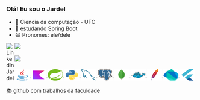 ### Olá! Eu sou o Jardel <!--<img src="https://media.giphy.com/media/hvRJCLFzcasrR4ia7z/giphy.gif" style="width:5px">-->


- 🔭 Ciencia da computação - UFC 
- 🌱 estudando Spring Boot
- 😄 Pronomes: ele/dele

<!--<a target="_blank" href="https://discord.gg/XTW52Kt">
  <img align="left" alt="Abhishek's Discord" width="22px" src="https://raw.githubusercontent.com/peterthehan/peterthehan/master/assets/discord.svg" />
</a>-->
<a target="_blank" href="https://www.linkedin.com/in/jardelchags/">
  <img align="left" alt="Linkedin Jardel" width="22px" src="https://raw.githubusercontent.com/peterthehan/peterthehan/master/assets/linkedin.svg" />
</a>

![](https://visitor-badge.glitch.me/badge?page_id=JardelChagas)

<div>
  <a href="https://github.com/JardelChagas">
  <img height="180em" src="https://github-readme-stats.vercel.app/api?username=JardelChagas&show_icons=true&theme=gotham&include_all_commits=true&count_private=true"/>
  <!--<img height="180em" src="https://github-readme-stats.vercel.app/api/top-langs/?username=JardelChagas&layout=compact&langs_count=7&theme=gotham"/>-->
</div>

<div style="display: inline_block"><br>
  <img align="center" alt="" height="30" width="40" src="https://raw.githubusercontent.com/devicons/devicon/master/icons/java/java-original.svg">
  <img align="center" alt="" height="30" width="40" src="https://raw.githubusercontent.com/devicons/devicon/master/icons/kotlin/kotlin-original.svg">
  <img align="center" alt="" height="30" width="40" src="https://raw.githubusercontent.com/devicons/devicon/master/icons/spring/spring-original.svg">
  <img align="center" alt="" height="30" width="40" src="https://raw.githubusercontent.com/devicons/devicon/master/icons/python/python-original.svg">
  <img align="center" alt="" height="30" width="40" src="https://raw.githubusercontent.com/devicons/devicon/master/icons/mysql/mysql-original.svg">
  <img align="center" alt="" height="30" width="40" src="https://raw.githubusercontent.com/devicons/devicon/master/icons/postgresql/postgresql-original.svg">
  <img align="center" alt="" height="30" width="40" src="https://raw.githubusercontent.com/devicons/devicon/master/icons/mongodb/mongodb-original.svg">
  <img align="center" alt="" height="30" width="40" src="https://raw.githubusercontent.com/devicons/devicon/master/icons/docker/docker-original.svg"> 
  <!--<img align="center" alt="" height="30" width="40" src="https://raw.githubusercontent.com/devicons/devicon/master/icons/kubernetes/kubernetes-plain.svg">-->
  <img align="center" alt="" height="30" width="40" src="https://raw.githubusercontent.com/devicons/devicon/master/icons/apache/apache-original.svg">
  <img align="center" alt="" height="30" width="40" src="https://raw.githubusercontent.com/devicons/devicon/master/icons/dart/dart-original.svg">
  <img align="center" alt="" height="30" width="40" src="https://raw.githubusercontent.com/devicons/devicon/master/icons/flutter/flutter-original.svg">
  
  <!--
  <img align="center" alt="" height="30" width="40" src="https://raw.githubusercontent.com/devicons/devicon/master/icons/amazonwebservices/amazonwebservices-original.svg">
<img align="center" alt="" height="30" width="40" src="jUnit">
<img align="center" alt="" height="30" width="40" src="Mockito">
GraphQL 
  -->
</div>
<br>
<a href="https://github.com/jardeltorrs" target="_blank" style="margin-top:10px;">
  <!--<img height="20" width="20" src="https://user-images.githubusercontent.com/13781439/207473419-4f0aa6d9-5252-4c12-afea-c9e45745d09e.png"/>-->
📚 </a>github com trabalhos da faculdade
